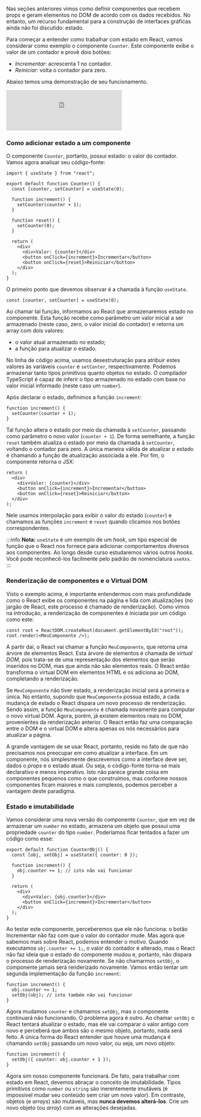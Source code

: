 Nas seções anteriores vimos como definir componentes que recebem props e geram elementos no DOM de acordo com os dados recebidos.
No entanto, um recurso fundamental para a construção de interfaces gráficas ainda não foi discutido: estado.

Para começar a entender como trabalhar com estado em React, vamos considerar como exemplo o componente `Counter`.
Este componente exibe o valor de um contador e provê dois botões:

- _Incrementar_: acrescenta 1 no contador.
- _Reiniciar_: volta o contador para zero.

Abaixo temos uma demonstração de seu funcionamento.

<iframe src="https://cralmg-react-counter.stackblitz.io/" style="border:4px solid #ddd; width:300px; height:100px"></iframe>

### Como adicionar estado a um componente

O componente `Counter`, portanto, possui estado: o valor do contador.
Vamos agora analisar seu código-fonte:

```tsx
import { useState } from "react";

export default function Counter() {
  const [counter, setCounter] = useState(0);

  function increment() {
    setCounter(counter + 1);
  }

  function reset() {
    setCounter(0);
  }

  return (
    <div>
      <div>Valor: {counter}</div>
      <button onClick={increment}>Incrementar</button>
      <button onClick={reset}>Reiniciar</button>
    </div>
  );
}
```

O primeiro ponto que devemos observar é a chamada à função `useState`.

```tsx
const [counter, setCounter] = useState(0);
```

Ao chamar tal função, informamos ao React que armazenaremos estado no componente.
Esta função recebe como parâmetro um valor inicial a ser armazenado (neste caso, zero, o valor inicial do contador) e retorna um array com dois valores:

- o valor atual armazenado no estado;
- a função para atualizar o estado.

No linha de código acima, usamos desestruturação para atribuir estes valores às variáveis `counter` e `setConter`, respectivamente.
Podemos armazenar tanto tipos primitivos quanto objetos no estado.
O compilador TypeScript é capaz de inferir o tipo armazenado no estado com base no valor inicial informado (neste caso um `number`).

Após declarar o estado, definimos a função `increment`:

```tsx
function increment() {
  setCounter(counter + 1);
}
```

Tal função altera o estado por meio da chamada à `setCounter`, passando como parâmetro o novo valor (`counter + 1`).
De forma semelhante, a função `reset` também atualiza o estado por meio da chamada à `setCounter`, voltando o contador para zero.
A única maneira válida de atualizar o estado é chamando a função de atualização associada a ele.
Por fim, o componente retorna o JSX:

```tsx
return (
  <div>
    <div>Valor: {counter}</div>
    <button onClick={increment}>Incrementar</button>
    <button onClick={reset}>Reiniciar</button>
  </div>
);
```

Nele usamos interpolação para exibir o valor do estado (`counter`) e chamamos as funções `increment` e `reset` quando clicamos nos botões correspondentes.

:::info
**Nota:**
`useState` é um exemplo de um _hook_, um tipo especial de função que o React nos fornece para adicionar comportamentos diversos aos componentes.
Ao longo desde curso estudaremos vários outros _hooks_.
Você pode reconhecê-los facilmente pelo padrão de nomenclatura `useXxx`.
:::

### Renderização de componentes e o Virtual DOM

Visto o exemplo acima, é importante entendermos com mais profundidade como o React exibe os componentes na página e lida com atualizações (no jargão de React, este processo é chamado de renderização).
Como vimos na introdução, a renderização de componentes é iniciada por um código como este:

```tsx
const root = ReactDOM.createRoot(document.getElementById("root"));
root.render(<MeuComponente />);
```

A partir daí, o React vai chamar a função `MeuComponente`, que retorna uma árvore de elementos React.
Esta árvore de elementos é chamada de _virtual DOM_, pois trata-se de uma representação dos elementos que serão inseridos no DOM, mas que ainda não são elementos reais.
O React então transforma o virtual DOM em elementos HTML e os adiciona ao DOM, completando a renderização.

Se `MeuComponente` não tiver estado, a renderização inicial será a primeira e única.
No entanto, supondo que `MeuComponente` possua estado, a cada mudança de estado o React dispara um novo processo de renderização.
Sendo assim, a função `MeuComponente` é chamada novamente para computar o novo virtual DOM.
Agora, porém, já existem elementos reais no DOM, provenientes da renderização anterior.
O React então faz uma comparação entre o DOM e o virtual DOM e altera apenas os nós necessários para atualizar a página.

A grande vantagem de se usar React, portanto, reside no fato de que não precisamos nos preocupar em como atualizar a interface.
Em um componente, nós simplesmente descrevemos como a interface deve ser, dados o _props_ e o estado atual.
Ou seja, o código-fonte torna-se mais declarativo e menos imperativo.
Isto não parece grande coisa em componentes pequenos como o que construímos, mas conforme nossos componentes ficam maiores e mais complexos, podemos perceber a vantagem deste paradigma.

### Estado e imutabilidade

Vamos considerar uma nova versão do componente `Counter`, que em vez de armazenar um `number` no estado, armazena um objeto que possui uma propriedade `counter` do tipo `number`.
Poderíamos ficar tentados a fazer um código como esse:

```tsx
export default function CounterObj() {
  const [obj, setObj] = useState({ counter: 0 });

  function increment() {
    obj.counter += 1; // isto não vai funcionar
  }

  return (
    <div>
      <div>Valor: {obj.counter}</div>
      <button onClick={increment}>Incrementar</button>
    </div>
  );
}
```

Ao testar este componente, perceberemos que ele não funciona: o botão Incrementar não faz com que o valor do contador mude.
Mas agora que sabemos mais sobre React, podemos entender o motivo.
Quando executamos `obj.counter += 1;`, o valor do contador é alterado, mas o React não faz ideia que o estado do componente mudou e, portanto, não dispara o processo de renderização novamente.
Se não chamarmos `setObj`, o componente jamais será renderizado novamente.
Vamos então tentar um segunda implementação da função `increment`:

```tsx
function increment() {
  obj.counter += 1;
  setObj(obj); // isto também não vai funcionar
}
```

Agora mudamos `counter` e chamamos `setObj`, mas o componente continuará não funcionando.
O problema agora é outro.
Ao chamar `setObj` o React tentará atualizar o estado, mas ele vai comparar o valor antigo com novo e perceberá que ambos são o mesmo objeto, portanto, nada será feito.
A única forma do React entender que houve uma mudança é chamando `setObj` passando um novo valor, ou seja, um novo objeto:

```tsx
function increment() {
  setObj({ counter: obj.counter + 1 });
}
```

Agora sim nosso componente funcionará.
De fato, para trabalhar com estado em React, devemos abraçar o conceito de imutabilidade.
Tipos primitivos como `number` ou `string` são inerentemente imutáveis (é impossível mudar seu conteúdo sem criar um novo valor).
Em contraste, objetos (e _arrays_) são mutáveis, mas **nunca devemos alterá-los**.
Crie um novo objeto (ou _array_) com as alterações desejadas.
